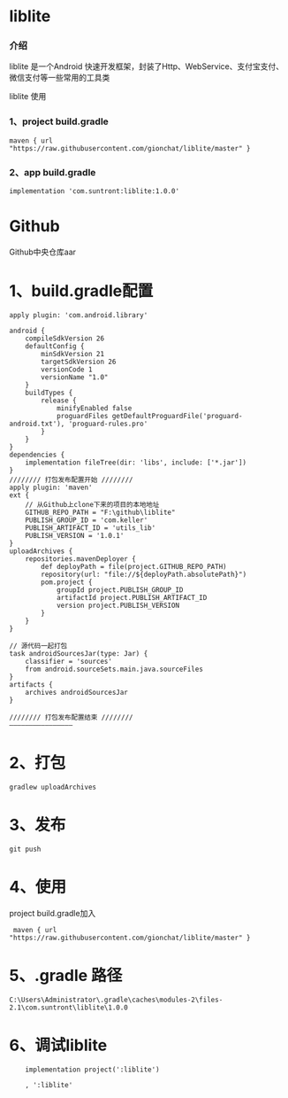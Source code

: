 # liblite

### 介绍
liblite 是一个Android 快速开发框架，封装了Http、WebService、支付宝支付、微信支付等一些常用的工具类

liblite 使用

### 1、project build.gradle
```
maven { url "https://raw.githubusercontent.com/gionchat/liblite/master" }
```
### 2、app build.gradle
```
implementation 'com.suntront:liblite:1.0.0'
```






# Github

Github中央仓库aar

# 1、build.gradle配置
```
apply plugin: 'com.android.library'
 
android {
    compileSdkVersion 26
    defaultConfig {
        minSdkVersion 21
        targetSdkVersion 26
        versionCode 1
        versionName "1.0"
    }
    buildTypes {
        release {
            minifyEnabled false
            proguardFiles getDefaultProguardFile('proguard-android.txt'), 'proguard-rules.pro'
        }
    }
}
dependencies {
    implementation fileTree(dir: 'libs', include: ['*.jar'])
}
//////// 打包发布配置开始 ////////
apply plugin: 'maven'
ext {
    // 从Github上clone下来的项目的本地地址
    GITHUB_REPO_PATH = "F:\github\liblite"
    PUBLISH_GROUP_ID = 'com.keller'
    PUBLISH_ARTIFACT_ID = 'utils_lib'
    PUBLISH_VERSION = '1.0.1'
}
uploadArchives {
    repositories.mavenDeployer {
        def deployPath = file(project.GITHUB_REPO_PATH)
        repository(url: "file://${deployPath.absolutePath}")
        pom.project {
            groupId project.PUBLISH_GROUP_ID
            artifactId project.PUBLISH_ARTIFACT_ID
            version project.PUBLISH_VERSION
        }
    }
}
 
// 源代码一起打包
task androidSourcesJar(type: Jar) {
    classifier = 'sources'
    from android.sourceSets.main.java.sourceFiles
}
artifacts {
    archives androidSourcesJar
}
 
//////// 打包发布配置结束 ////////
————————————————
```

# 2、打包
```
gradlew uploadArchives
```

# 3、发布
```
git push
```

# 4、使用
project build.gradle加入
```
 maven { url "https://raw.githubusercontent.com/gionchat/liblite/master" }
```

# 5、.gradle 路径
```
C:\Users\Administrator\.gradle\caches\modules-2\files-2.1\com.suntront\liblite\1.0.0
```

# 6、调试liblite
```
    implementation project(':liblite')
    
    , ':liblite'
```